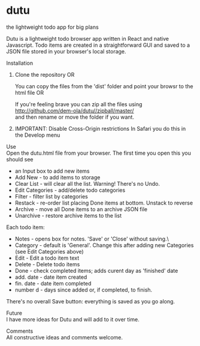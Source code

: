 # dutu
the lightweight todo app for big plans

Dutu is a lightweight todo browser app written in React and native Javascript. Todo items are created in a straightforward GUI and saved to a JSON file stored in your browser's local storage.

Installation
1. Clone the repository OR

    You can copy the files from the 'dist' folder and point your browsr to the html file  OR 
    
    If you're feeling brave you can zip all the files using\
    http://github.com/dem-ola/dutu//zipball/master/  
    and then rename or move the folder if you want.


2. IMPORTANT: Disable Cross-Origin restrictions
   In Safari you do this in the Develop menu

Use\
Open the dutu.html file from your browser. The first time you open this you should see

   - an Input box to add new items
   - Add New            - to add items to storage
   - Clear List         - will clear all the list. Warning! There's no Undo.
   - Edit Categories    - add/delete todo categories
   - Filter             - filter list by categories
   - Restack            - re-order list placing Done items at bottom. Unstack to reverse
   - Archive            - move all Done items to an archive JSON file
   - Unarchive          - restore archive items to the list

Each todo item:
   - Notes              - opens box for notes. 'Save' or 'Close' without saving.\
   - Category           - default is 'General'. Change this after adding new Categories (see Edit Categories above)
   - Edit               - Edit a todo item text
   - Delete             - Delete todo items
   - Done               - check completed items; adds curent day as 'finished' date
   - add. date          - date item created
   - fin. date          - date item completed
   - number d           - days since added or, if completed, to finish. 

There's no overall Save button: everything is saved as you go along.

Future\
I have more ideas for Dutu and will add to it over time.

Comments\
All constructive ideas and comments welcome.
